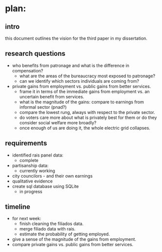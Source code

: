 # plan:

## intro

this document outlines the vision for the third paper in my dissertation.

## research questions 
* who benefits from patronage and what is the difference in compensation?
  * what are the areas of the bureaucracy most exposed to patronage?
  * can we identify which sectors individuals are coming from?
* private gains from employment vs. public gains from better services.
  * frame it in terms of the immediate gains from employment vs. an uncertain benefit from services.
  * what is the magnitude of the gains: compare to earnings from informal sector (pnad?)
  * compare the lowest rung, always with respect to the private sector.
  * do voters care more about what is privately best for them or do they consider social welfare more broadly?
  * once enough of us are doing it, the whole electric grid collapses.

## requirements
* identified rais panel data:
  - complete
* partisanship data:
  - currently working
* city councilors - and their own earnings
* qualitative evidence
* create sql database using SQLite
  - in progress

## timeline
* for next week:
  - finish cleaning the filiados data.
  - merge filiado data with rais.
  - estimate the probability of getting employed.
* give a sense of the magnitude of the gains from employment.
* compare private gains vs. public gains from better services.